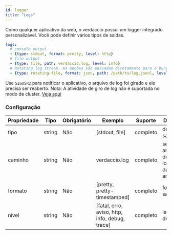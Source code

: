 ```yaml
---
id: logger
title: "Logs"
---
```


Como qualquer aplicativo da web, o verdaccio possui um logger integrado personalizável. Você pode definir vários tipos de saídas.

```yaml
logs:
  # console output
  - {type: stdout, format: pretty, level: http}
  # file output
  - {type: file, path: verdaccio.log, level: info}
  # Rotating log stream. As opções são passadas diretamente para o bunyan. Veja: https://github.com/trentm/node-bunyan#stream-type-rotating-file
  - {type: rotating-file, format: json, path: /path/to/log.jsonl, level: http, options: {period: 1d}}
```

Use `SIGUSR2` para notificar o aplicativo, o arquivo de log foi girado e ele precisa ser reaberto. Nota: A atividade de giro de log não é suportada no modo de cluster. [Veja aqui](https://github.com/trentm/node-bunyan#stream-type-rotating-file)

### Configuração

| Propriedade | Tipo   | Obrigatório | Exemplo                                        | Suporte  | Descrição                                                 |
| ----------- | ------ | ----------- | ---------------------------------------------- | -------- | --------------------------------------------------------- |
| tipo        | string | Não         | [stdout, file]                                 | completo | define a saída                                            |
| caminho     | string | Não         | verdaccio.log                                  | completo | se o tipo é arquivo, define a localização daquele arquivo |
| formato     | string | Não         | [pretty, pretty-timestamped]                   | completo | formato da saída                                          |
| nível       | string | Não         | [fatal, erro, aviso, http, info, debug, trace] | completo | level detalhado                                           |